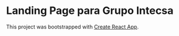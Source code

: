 # Landing Page para Grupo Intecsa

This project was bootstrapped with [Create React App](https://github.com/facebook/create-react-app).


